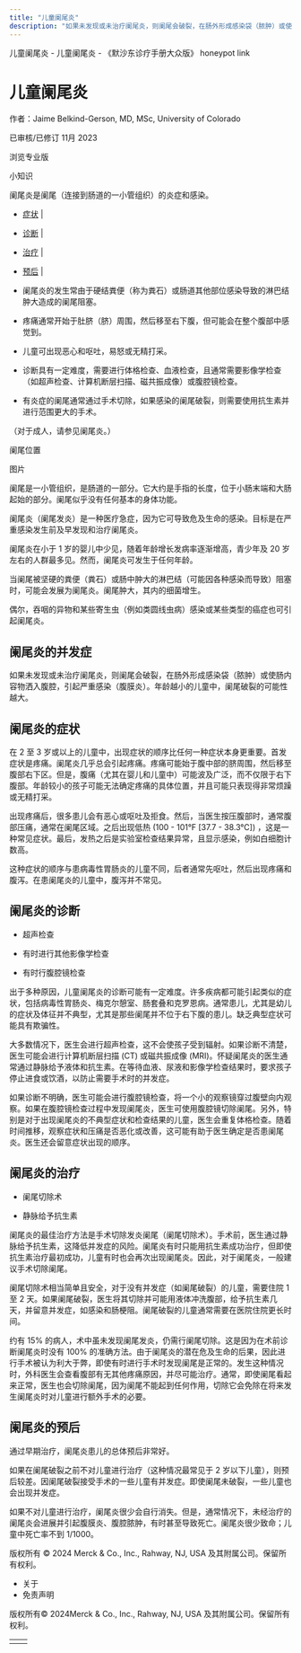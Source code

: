 ```yaml
---
title: "儿童阑尾炎"
description: "如果未发现或未治疗阑尾炎，则阑尾会破裂，在肠外形成感染袋（脓肿）或使肠内容物洒入腹腔，引起严重感染（腹膜炎）。年龄越小的儿童中，阑尾破裂的可能性越大。"
---
```


﻿儿童阑尾炎 \- 儿童阑尾炎 \- 《默沙东诊疗手册大众版》 honeypot link

# 儿童阑尾炎

作者：Jaime Belkind-Gerson, MD, MSc, University of Colorado

已审核/已修订 11月 2023

浏览专业版

小知识

阑尾炎是阑尾（连接到肠道的一小管组织）的炎症和感染。

- [症状](#症状_v820123_zh) \|
- [诊断](#诊断_v34536023_zh) \|
- [治疗](#治疗_v820131_zh) \|
- [预后](#预后_v34536043_zh) \|

- 阑尾炎的发生常由于硬结粪便（称为粪石）或肠道其他部位感染导致的淋巴结肿大造成的阑尾阻塞。

- 疼痛通常开始于肚脐（脐）周围，然后移至右下腹，但可能会在整个腹部中感觉到。

- 儿童可出现恶心和呕吐，易怒或无精打采。

- 诊断具有一定难度，需要进行体格检查、血液检查，且通常需要影像学检查（如超声检查、计算机断层扫描、磁共振成像）或腹腔镜检查。

- 有炎症的阑尾通常通过手术切除，如果感染的阑尾破裂，则需要使用抗生素并进行范围更大的手术。


（对于成人，请参见阑尾炎。）

阑尾位置



图片

阑尾是一小管组织，是肠道的一部分。它大约是手指的长度，位于小肠末端和大肠起始的部分。阑尾似乎没有任何基本的身体功能。

阑尾炎（阑尾发炎）是一种医疗急症，因为它可导致危及生命的感染。目标是在严重感染发生前及早发现和治疗阑尾炎。

阑尾炎在小于 1 岁的婴儿中少见，随着年龄增长发病率逐渐增高，青少年及 20 岁左右的人群最多见。然而，阑尾炎可发生于任何年龄。

当阑尾被坚硬的粪便（粪石）或肠中肿大的淋巴结（可能因各种感染而导致）阻塞时，可能会发展为阑尾炎。阑尾肿大，其内的细菌增生。

偶尔，吞咽的异物和某些寄生虫（例如类圆线虫病）感染或某些类型的癌症也可引起阑尾炎。

## 阑尾炎的并发症

如果未发现或未治疗阑尾炎，则阑尾会破裂，在肠外形成感染袋（脓肿）或使肠内容物洒入腹腔，引起严重感染（腹膜炎）。年龄越小的儿童中，阑尾破裂的可能性越大。

## 阑尾炎的症状

在 2 至 3 岁或以上的儿童中，出现症状的顺序比任何一种症状本身更重要。首发症状是疼痛。阑尾炎几乎总会引起疼痛。疼痛可能始于腹中部的脐周围，然后移至腹部右下区。但是，腹痛（尤其在婴儿和儿童中）可能波及广泛，而不仅限于右下腹部。年龄较小的孩子可能无法确定疼痛的具体位置，并且可能只表现得非常烦躁或无精打采。

出现疼痛后，很多患儿会有恶心或呕吐及拒食。然后，当医生按压腹部时，通常腹部压痛，通常在阑尾区域。之后出现低热 (100 - 101°F \[37.7 - 38.3°C\]) ，这是一种常见症状。最后，发热之后是实验室检查结果异常，且显示感染，例如白细胞计数高。

这种症状的顺序与患病毒性胃肠炎的儿童不同，后者通常先呕吐，然后出现疼痛和腹泻。在患阑尾炎的儿童中，腹泻并不常见。

## 阑尾炎的诊断

- 超声检查

- 有时进行其他影像学检查

- 有时行腹腔镜检查


出于多种原因，儿童阑尾炎的诊断可能有一定难度。许多疾病都可能引起类似的症状，包括病毒性胃肠炎、梅克尔憩室、肠套叠和克罗恩病。通常患儿，尤其是幼儿的症状及体征并不典型，尤其是那些阑尾并不位于右下腹的患儿。缺乏典型症状可能具有欺骗性。

大多数情况下，医生会进行超声检查，这不会使孩子受到辐射。如果诊断不清楚，医生可能会进行计算机断层扫描 (CT) 或磁共振成像 (MRI)。怀疑阑尾炎的医生通常通过静脉给予液体和抗生素。在等待血液、尿液和影像学检查结果时，要求孩子停止进食或饮酒，以防止需要手术时的并发症。

如果诊断不明确，医生可能会进行腹腔镜检查，将一个小的观察镜穿过腹壁向内观察。如果在腹腔镜检查过程中发现阑尾炎，医生可使用腹腔镜切除阑尾。另外，特别是对于出现阑尾炎的不典型症状和检查结果的儿童，医生会重复体格检查。随着时间推移，观察症状和压痛是否恶化或改善，这可能有助于医生确定是否患阑尾炎。医生还会留意症状出现的顺序。

## 阑尾炎的治疗

- 阑尾切除术

- 静脉给予抗生素


阑尾炎的最佳治疗方法是手术切除发炎阑尾（阑尾切除术）。手术前，医生通过静脉给予抗生素，这降低并发症的风险。阑尾炎有时只能用抗生素成功治疗，但即使抗生素治疗最初成功，儿童有时也会再次出现阑尾炎。因此，对于阑尾炎，一般建议手术切除阑尾。

阑尾切除术相当简单且安全，对于没有并发症（如阑尾破裂）的儿童，需要住院 1 至 2 天。如果阑尾破裂，医生将其切除并可能用液体冲洗腹部，给予抗生素几天，并留意并发症，如感染和肠梗阻。阑尾破裂的儿童通常需要在医院住院更长时间。

约有 15% 的病人，术中虽未发现阑尾发炎，仍需行阑尾切除。这是因为在术前诊断阑尾炎时没有 100% 的准确方法。由于阑尾炎的潜在危及生命的后果，因此进行手术被认为利大于弊，即使有时进行手术时发现阑尾是正常的。发生这种情况时，外科医生会查看腹部有无其他疼痛原因，并尽可能治疗。通常，即使阑尾看起来正常，医生也会切除阑尾，因为阑尾不能起到任何作用，切除它会免除在将来发生阑尾炎时对儿童进行额外手术的必要。

## 阑尾炎的预后

通过早期治疗，阑尾炎患儿的总体预后非常好。

如果在阑尾破裂之前不对儿童进行治疗（这种情况最常见于 2 岁以下儿童），则预后较差。因阑尾破裂接受手术的一些儿童有并发症。即使阑尾未破裂，一些儿童也会出现并发症。

如果不对儿童进行治疗，阑尾炎很少会自行消失。但是，通常情况下，未经治疗的阑尾炎会进展并引起腹膜炎、腹腔脓肿，有时甚至导致死亡。阑尾炎很少致命；儿童中死亡率不到 1/1000。



版权所有 © 2024
Merck & Co., Inc., Rahway, NJ, USA 及其附属公司。保留所有权利。

- 关于
- 免责声明

版权所有© 2024Merck & Co., Inc., Rahway, NJ, USA 及其附属公司。保留所有权利。

|     |     |
| --- | --- |
|  |  |